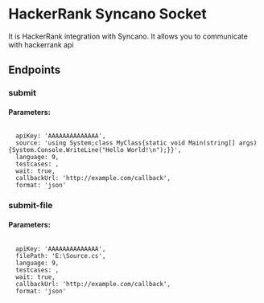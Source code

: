 # HackerRank Syncano Socket

It is HackerRank integration with Syncano. It allows you to communicate with hackerrank api

## Endpoints

### submit

#### Parameters:
```

  apiKey: 'AAAAAAAAAAAAAA',
  source: 'using System;class MyClass{static void Main(string[] args) {System.Console.WriteLine("Hello World!\n");}}',
  language: 9,
  testcases: ,
  wait: true,
  callbackUrl: 'http://example.com/callback',
  format: 'json'
```


### submit-file

#### Parameters:
```

  apiKey: 'AAAAAAAAAAAAAA',
  filePath: 'E:\Source.cs',
  language: 9,
  testcases: ,
  wait: true,
  callbackUrl: 'http://example.com/callback',
  format: 'json'
```


